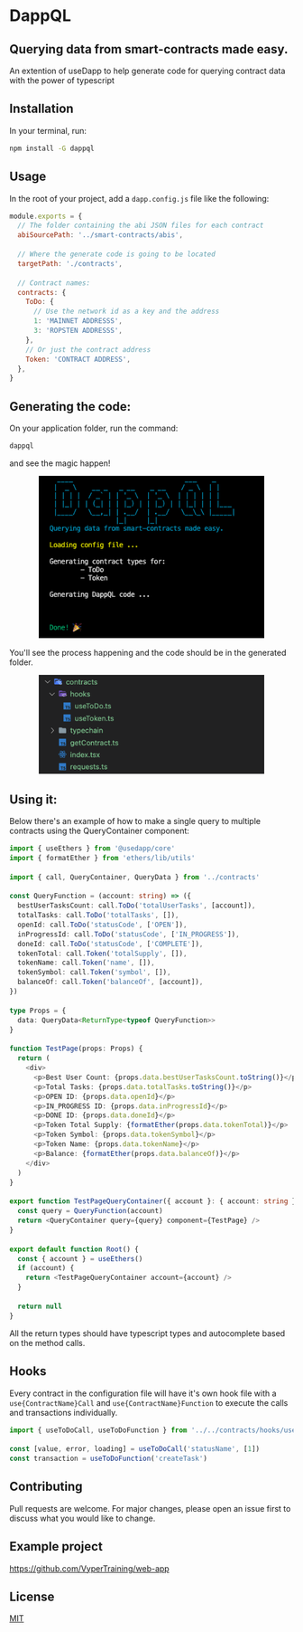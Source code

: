 # DappQL

## Querying data from smart-contracts made easy.

An extention of useDapp to help generate code for querying contract data with the power of typescript

## Installation

In your terminal, run:

```bash
npm install -G dappql
```

## Usage

In the root of your project, add a `dapp.config.js` file like the following:

```javascript
module.exports = {
  // The folder containing the abi JSON files for each contract
  abiSourcePath: '../smart-contracts/abis',

  // Where the generate code is going to be located
  targetPath: './contracts',

  // Contract names:
  contracts: {
    ToDo: {
      // Use the network id as a key and the address
      1: 'MAINNET ADDRESSS',
      3: 'ROPSTEN ADDRESSS',
    },
    // Or just the contract address
    Token: 'CONTRACT ADDRESS',
  },
}
```

## Generating the code:

On your application folder, run the command:

```bash
dappql
```

and see the magic happen!

<p align="center"><img src="./images/cli.png" width="400px" /></p>

You'll see the process happening and the code should be in the generated folder.

<p align="center"><img src="./images/output-files.png" width="400px" /></p>

## Using it:

Below there's an example of how to make a single query to multiple contracts using the QueryContainer component:

```typescript
import { useEthers } from '@usedapp/core'
import { formatEther } from 'ethers/lib/utils'

import { call, QueryContainer, QueryData } from '../contracts'

const QueryFunction = (account: string) => ({
  bestUserTasksCount: call.ToDo('totalUserTasks', [account]),
  totalTasks: call.ToDo('totalTasks', []),
  openId: call.ToDo('statusCode', ['OPEN']),
  inProgressId: call.ToDo('statusCode', ['IN_PROGRESS']),
  doneId: call.ToDo('statusCode', ['COMPLETE']),
  tokenTotal: call.Token('totalSupply', []),
  tokenName: call.Token('name', []),
  tokenSymbol: call.Token('symbol', []),
  balanceOf: call.Token('balanceOf', [account]),
})

type Props = {
  data: QueryData<ReturnType<typeof QueryFunction>>
}

function TestPage(props: Props) {
  return (
    <div>
      <p>Best User Count: {props.data.bestUserTasksCount.toString()}</p>
      <p>Total Tasks: {props.data.totalTasks.toString()}</p>
      <p>OPEN ID: {props.data.openId}</p>
      <p>IN_PROGRESS ID: {props.data.inProgressId}</p>
      <p>DONE ID: {props.data.doneId}</p>
      <p>Token Total Supply: {formatEther(props.data.tokenTotal)}</p>
      <p>Token Symbol: {props.data.tokenSymbol}</p>
      <p>Token Name: {props.data.tokenName}</p>
      <p>Balance: {formatEther(props.data.balanceOf)}</p>
    </div>
  )
}

export function TestPageQueryContainer({ account }: { account: string }) {
  const query = QueryFunction(account)
  return <QueryContainer query={query} component={TestPage} />
}

export default function Root() {
  const { account } = useEthers()
  if (account) {
    return <TestPageQueryContainer account={account} />
  }

  return null
}
```

All the return types should have typescript types and autocomplete based on the method calls.

## Hooks

Every contract in the configuration file will have it's own hook file with a `use{ContractName}Call` and `use{ContractName}Function` to execute the calls and transactions individually.

```typescript
import { useToDoCall, useToDoFunction } from '../../contracts/hooks/useToDo'

const [value, error, loading] = useToDoCall('statusName', [1])
const transaction = useToDoFunction('createTask')
```

## Contributing

Pull requests are welcome. For major changes, please open an issue first to discuss what you would like to change.

## Example project

https://github.com/VyperTraining/web-app

## License

[MIT](https://choosealicense.com/licenses/mit/)
